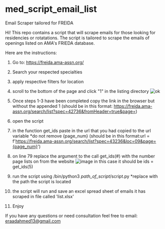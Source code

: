 # med_script_email_list
Email Scraper tailored for FREIDA

Hi! 
This repo contains a script that will scrape emails for those looking for residencies or rotatations. 
The script is tailored to scrape the emails of openings listed on AMA's FRIEDA database. 

Here are the instructions: 
1. Go to: https://freida.ama-assn.org/
2. Search your respected specialties
3. apply respective filters for location
4. scroll to the bottom of the page and click "1" in the listing directory
   ![ok](https://github.com/user-attachments/assets/91a9e1da-4915-415b-81ca-0d8afe3517a9)
   
6. Once steps 1-3 have been completed copy the link in the browser but without the appended 1 (should be in this format: https://freida.ama-assn.org/search/list?spec=42736&fromHeader=true&page=)
8. open the script
9. in the function get_ids paste in the url that you had copied to the url variable *do not remove {page_num} (should be in this format:url = f'https://freida.ama-assn.org/search/list?spec=43236&loc=09&page={page_num}')
10. on line 79 replace the argument to the call get_ids(#) with the number page lists on from the website
    ![image](https://github.com/user-attachments/assets/01c2d261-ed9f-42ad-b58b-28734abc2880)
    in this case it should be  ids = get_ids(5)
11. run the script using /bin/python3 *path_of_script*/script.py   *replace with the path the script is located
12. the script will run and save an excel spread sheet of emails it has scraped in file called 'list.xlsx'
13. Enjoy

If you have any questions or need consultation feel free to email: eraadahmed13@gmail.com


